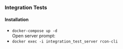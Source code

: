 ### Integration Tests

#### Installation

- `docker-compose up -d` \
  Open server prompt:
- `docker exec -i integration_test_server rcon-cli`